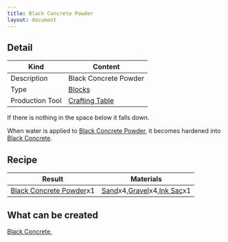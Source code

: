 ```yaml
---
title: Black Concrete Powder
layout: document
---
```

## Detail

|Kind|Content|
|---|---|
|Description|Black Concrete Powder|
|Type|[Blocks](Blocks)|
|Production Tool|[Crafting Table](Crafting_Table)|

If there is nothing in the space below it falls down.

When water is applied to [Black Concrete Powder](Black_Concrete_Powder), it becomes hardened into [Black Concrete](Black_Concrete).

## Recipe

|Result|Materials|
|---|---|
|[Black Concrete Powder](Black_Concrete_Powder)x1|[Sand](Sand)x4,[Gravel](Gravel)x4,[Ink Sac](Ink_Sac)x1|

## What can be created

[Black Concrete](Black_Concrete),
